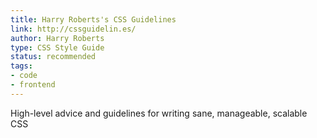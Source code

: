 ```yaml
---
title: Harry Roberts's CSS Guidelines
link: http://cssguidelin.es/
author: Harry Roberts
type: CSS Style Guide
status: recommended
tags: 
- code
- frontend
---
```


High-level advice and guidelines for writing sane, manageable, scalable CSS